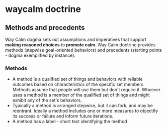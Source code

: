 # waycalm doctrine
## Methods and precedents
Way Calm dogma sets out assumptions and imperatives that support __making reasoned choices__ to __promote calm__. Way Calm doctrine provides methods (stepwise goal-oriented behaviors) and precedents (starting points - dogma exemplified by instance).

### Methods
- A method is a qualified set of things and behaviors with reliable outcomes based on characteristics of the specific set members. Methods assume that people will use them but don't require it. Whoever uses a method is a member of the qualified set of things and might exhibit any of the set's behaviors.    
- Typically a method is arranged stepwise, but it can fork, and may be reentrant. Ideally a method includes one or more measures to objectify its success or failure and inform future iterations.
- A method has a label - short text identifying the method
